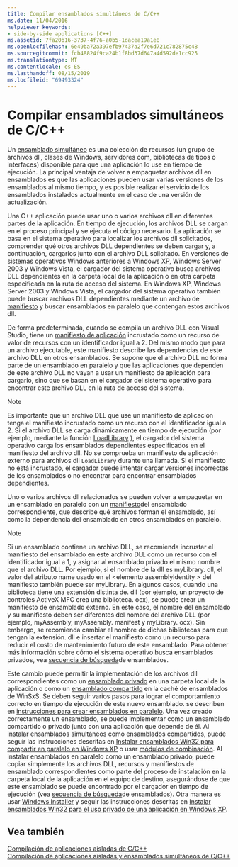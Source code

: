 ```yaml
---
title: Compilar ensamblados simultáneos de C/C++
ms.date: 11/04/2016
helpviewer_keywords:
- side-by-side applications [C++]
ms.assetid: 7fa20b16-3737-4f76-a0b5-1dacea19a1e8
ms.openlocfilehash: 6e49ba72a397efb97437a2f7e6d721c782875c48
ms.sourcegitcommit: fcb48824f9ca24b1f8bd37d647a4d592de1cc925
ms.translationtype: MT
ms.contentlocale: es-ES
ms.lasthandoff: 08/15/2019
ms.locfileid: "69493324"
---
```

# <a name="building-cc-side-by-side-assemblies"></a>Compilar ensamblados simultáneos de C/C++

Un [ensamblado simultáneo](/windows/win32/SbsCs/about-side-by-side-assemblies-) es una colección de recursos (un grupo de archivos dll, clases de Windows, servidores com, bibliotecas de tipos o interfaces) disponible para que una aplicación lo use en tiempo de ejecución. La principal ventaja de volver a empaquetar archivos dll en ensamblados es que las aplicaciones pueden usar varias versiones de los ensamblados al mismo tiempo, y es posible realizar el servicio de los ensamblados instalados actualmente en el caso de una versión de actualización.

Una C++ aplicación puede usar uno o varios archivos dll en diferentes partes de la aplicación. En tiempo de ejecución, los archivos DLL se cargan en el proceso principal y se ejecuta el código necesario. La aplicación se basa en el sistema operativo para localizar los archivos dll solicitados, comprender qué otros archivos DLL dependientes se deben cargar y, a continuación, cargarlos junto con el archivo DLL solicitado. En versiones de sistemas operativos Windows anteriores a Windows XP, Windows Server 2003 y Windows Vista, el cargador del sistema operativo busca archivos DLL dependientes en la carpeta local de la aplicación o en otra carpeta especificada en la ruta de acceso del sistema. En Windows XP, Windows Server 2003 y Windows Vista, el cargador del sistema operativo también puede buscar archivos DLL dependientes mediante un archivo de [manifiesto](/windows/win32/sbscs/manifests) y buscar ensamblados en paralelo que contengan estos archivos dll.

De forma predeterminada, cuando se compila un archivo DLL con Visual Studio, tiene un [manifiesto de aplicación](/windows/win32/SbsCs/application-manifests) incrustado como un recurso de valor de recursos con un identificador igual a 2. Del mismo modo que para un archivo ejecutable, este manifiesto describe las dependencias de este archivo DLL en otros ensamblados. Se supone que el archivo DLL no forma parte de un ensamblado en paralelo y que las aplicaciones que dependen de este archivo DLL no vayan a usar un manifiesto de aplicación para cargarlo, sino que se basan en el cargador del sistema operativo para encontrar este archivo DLL en la ruta de acceso del sistema.

> [!NOTE]
> Es importante que un archivo DLL que use un manifiesto de aplicación tenga el manifiesto incrustado como un recurso con el identificador igual a 2. Si el archivo DLL se carga dinámicamente en tiempo de ejecución (por ejemplo, mediante la función [LoadLibrary](/windows/win32/api/libloaderapi/nf-libloaderapi-loadlibraryw) ), el cargador del sistema operativo carga los ensamblados dependientes especificados en el manifiesto del archivo dll. No se comprueba un manifiesto de aplicación externo para archivos dll `LoadLibrary` durante una llamada. Si el manifiesto no está incrustado, el cargador puede intentar cargar versiones incorrectas de los ensamblados o no encontrar para encontrar ensamblados dependientes.

Uno o varios archivos dll relacionados se pueden volver a empaquetar en un ensamblado en paralelo con un [manifiesto](/windows/win32/SbsCs/assembly-manifests)del ensamblado correspondiente, que describe qué archivos forman el ensamblado, así como la dependencia del ensamblado en otros ensamblados en paralelo.

> [!NOTE]
> Si un ensamblado contiene un archivo DLL, se recomienda incrustar el manifiesto del ensamblado en este archivo DLL como un recurso con el identificador igual a 1, y asignar al ensamblado privado el mismo nombre que el archivo DLL. Por ejemplo, si el nombre de la dll es myLibrary. dll, el valor del atributo name usado en el \<elemento assemblyIdentity > del manifiesto también puede ser myLibrary. En algunos casos, cuando una biblioteca tiene una extensión distinta de. dll (por ejemplo, un proyecto de controles ActiveX MFC crea una biblioteca. ocx), se puede crear un manifiesto de ensamblado externo. En este caso, el nombre del ensamblado y su manifiesto deben ser diferentes del nombre del archivo DLL (por ejemplo, myAssembly, myAssembly. manifest y myLibrary. ocx). Sin embargo, se recomienda cambiar el nombre de dichas bibliotecas para que tengan la extensión. dll e insertar el manifiesto como un recurso para reducir el costo de mantenimiento futuro de este ensamblado. Para obtener más información sobre cómo el sistema operativo busca ensamblados privados, vea [secuencia de búsqueda](/windows/win32/SbsCs/assembly-searching-sequence)de ensamblados.

Este cambio puede permitir la implementación de los archivos dll correspondientes como un [ensamblado privado](/windows/win32/Msi/private-assemblies) en una carpeta local de la aplicación o como un [ensamblado compartido](/windows/win32/Msi/shared-assemblies) en la caché de ensamblados de WinSxS. Se deben seguir varios pasos para lograr el comportamiento correcto en tiempo de ejecución de este nuevo ensamblado. se describen en [instrucciones para crear ensamblados en paralelo](/windows/win32/SbsCs/guidelines-for-creating-side-by-side-assemblies). Una vez creado correctamente un ensamblado, se puede implementar como un ensamblado compartido o privado junto con una aplicación que depende de él. Al instalar ensamblados simultáneos como ensamblados compartidos, puede seguir las instrucciones descritas en [Instalar ensamblados Win32 para compartir en paralelo en Windows XP](/windows/win32/Msi/installing-win32-assemblies-for-side-by-side-sharing-on-windows-xp) o usar [módulos de combinación](/windows/win32/msi/merge-modules). Al instalar ensamblados en paralelo como un ensamblado privado, puede copiar simplemente los archivos DLL, recursos y manifiestos de ensamblado correspondientes como parte del proceso de instalación en la carpeta local de la aplicación en el equipo de destino, asegurándose de que este ensamblado se puede encontrado por el cargador en tiempo de ejecución (vea [secuencia de búsqueda](/windows/win32/SbsCs/assembly-searching-sequence)de ensamblados). Otra manera es usar [Windows Installer](/windows/win32/Msi/windows-installer-portal) y seguir las instrucciones descritas en [Instalar ensamblados Win32 para el uso privado de una aplicación en Windows XP](/windows/win32/Msi/installing-win32-assemblies-for-the-private-use-of-an-application-on-windows-xp).

## <a name="see-also"></a>Vea también

[Compilación de aplicaciones aisladas de C/C++](building-c-cpp-isolated-applications.md)<br/>
[Compilación de aplicaciones aisladas y ensamblados simultáneos de C/C++](building-c-cpp-isolated-applications-and-side-by-side-assemblies.md)

